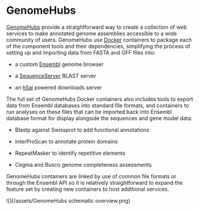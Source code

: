 # GenomeHubs

[GenomeHubs](http://genomehubs.org) provide a straightforward way to create a collection of web services to make annotated genome assemblies accessible to a wide community of users. GenomeHubs use [Docker](https://www.docker.com/) containers to package each of the component tools and their dependencies, simplifying the process of setting up and importing data from FASTA and GFF files into:

* a custom [Ensembl](http://ensembl.org) genome browser

* a [SequenceServer](http://sequenceserver.com) BLAST server

* an [h5ai](https://larsjung.de/h5ai/) powered downloads server

The full set of GenomeHubs Docker containers also includes tools to export data from Ensembl databases into standard file formats, and containers to run analyses on these files that can be imported back into Ensembl database format for display alongside the sequences and gene model data:

* Blastp against Swissprot to add functional annotations

* InterProScan to annotate protein domains

* RepeatMasker to identify repetitive elements

* Cegma and Busco genome completeness assessments

GenomeHubs containers are linked by use of common file formats or through the Ensembl API so it is relatively straightforward to expand the feature set by creating new containers to host additional services.

![](/assets/GenomeHubs schematic overview.png)